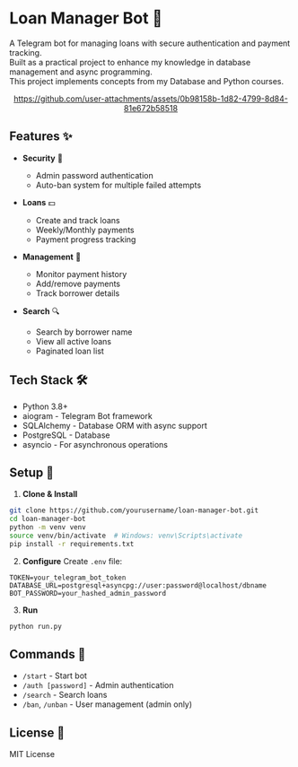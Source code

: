 # Loan Manager Bot 🤖

A Telegram bot for managing loans with secure authentication and payment tracking.<br>
Built as a practical project to enhance my knowledge in database management and async programming.<br>
This project implements concepts from my Database and Python courses.
<div align="center">
  





https://github.com/user-attachments/assets/0b98158b-1d82-4799-8d84-81e672b58518





</div>

## Features ✨

- **Security** 🔐
  - Admin password authentication
  - Auto-ban system for multiple failed attempts

- **Loans** 💵
  - Create and track loans
  - Weekly/Monthly payments
  - Payment progress tracking

- **Management** 👤
  - Monitor payment history
  - Add/remove payments
  - Track borrower details

- **Search** 🔍
  - Search by borrower name
  - View all active loans
  - Paginated loan list

## Tech Stack 🛠
- Python 3.8+
- aiogram - Telegram Bot framework
- SQLAlchemy - Database ORM with async support
- PostgreSQL - Database
- asyncio - For asynchronous operations

## Setup 🚀

1. **Clone & Install**
```bash
git clone https://github.com/yourusername/loan-manager-bot.git
cd loan-manager-bot
python -m venv venv
source venv/bin/activate  # Windows: venv\Scripts\activate
pip install -r requirements.txt
```

2. **Configure**
Create `.env` file:
```env
TOKEN=your_telegram_bot_token
DATABASE_URL=postgresql+asyncpg://user:password@localhost/dbname
BOT_PASSWORD=your_hashed_admin_password
```

3. **Run**
```bash
python run.py
```

## Commands 📱
- `/start` - Start bot
- `/auth [password]` - Admin authentication
- `/search` - Search loans
- `/ban`, `/unban` - User management (admin only)

## License 📝
MIT License
